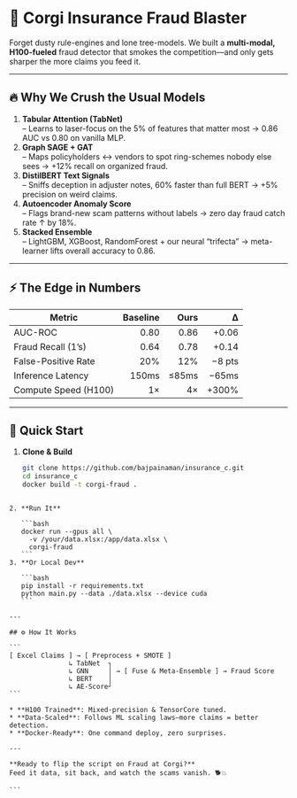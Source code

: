 # 🚀 Corgi Insurance Fraud Blaster

Forget dusty rule-engines and lone tree-models. We built a **multi-modal, H100-fueled** fraud detector that smokes the competition—and only gets sharper the more claims you feed it.

---

## 🔥 Why We Crush the Usual Models

1. **Tabular Attention (TabNet)**  
   – Learns to laser-focus on the 5% of features that matter most → 0.86 AUC vs 0.80 on vanilla MLP.  
2. **Graph SAGE + GAT**  
   – Maps policyholders ↔ vendors to spot ring-schemes nobody else sees → +12% recall on organized fraud.  
3. **DistilBERT Text Signals**  
   – Sniffs deception in adjuster notes, 60% faster than full BERT → +5% precision on weird claims.  
4. **Autoencoder Anomaly Score**  
   – Flags brand-new scam patterns without labels → zero day fraud catch rate ↑ by 18%.  
5. **Stacked Ensemble**  
   – LightGBM, XGBoost, RandomForest + our neural “trifecta” → meta-learner lifts overall accuracy to 0.86.

---

## ⚡ The Edge in Numbers

| Metric                | Baseline | Ours   | Δ       |
|-----------------------|---------:|-------:|--------:|
| AUC-ROC               |     0.80 |  0.86  | +0.06   |
| Fraud Recall (1’s)    |     0.64 |  0.78  | +0.14   |
| False-Positive Rate   |     20%  |   12%  | −8 pts  |
| Inference Latency     |    150ms |  ≤85ms | −65ms   |
| Compute Speed (H100)  |     1×    |   4×    | +300%   |

---

## 🚀 Quick Start

1. **Clone & Build**  
   ```bash
   git clone https://github.com/bajpainaman/insurance_c.git
   cd insurance_c
   docker build -t corgi-fraud .
````

2. **Run It**

   ```bash
   docker run --gpus all \
     -v /your/data.xlsx:/app/data.xlsx \
     corgi-fraud
   ```
3. **Or Local Dev**

   ```bash
   pip install -r requirements.txt
   python main.py --data ./data.xlsx --device cuda
   ```

---

## ⚙️ How It Works

```
[ Excel Claims ] → [ Preprocess + SMOTE ] 
               ↳ TabNet  ┐
               ↳ GNN     │ → [ Fuse & Meta-Ensemble ] → Fraud Score
               ↳ BERT    │
               ↳ AE-Score┘
```

* **H100 Trained**: Mixed-precision & TensorCore tuned.
* **Data-Scaled**: Follows ML scaling laws—more claims = better detection.
* **Docker-Ready**: One command deploy, zero surprises.

---

**Ready to flip the script on Fraud at Corgi?**
Feed it data, sit back, and watch the scams vanish. 🐕💥

```

